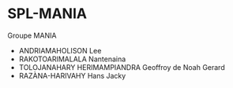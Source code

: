 # SPL-MANIA
Groupe MANIA
- ANDRIAMAHOLISON Lee
- RAKOTOARIMALALA Nantenaina
- TOLOJANAHARY HERIMAMPIANDRA Geoffroy de Noah Gerard
- RAZÀNA-HARIVAHY Hans Jacky

